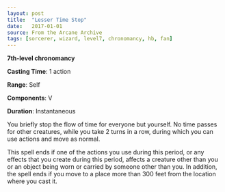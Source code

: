 ```yaml
---
layout: post
title:  "Lesser Time Stop"
date:   2017-01-01
source: From the Arcane Archive
tags: [sorcerer, wizard, level7, chronomancy, hb, fan]
---
```


**7th-level chronomancy**

**Casting Time**: 1 action

**Range**: Self

**Components**: V

**Duration**: Instantaneous

You briefly stop the flow of time for everyone but yourself.
No time passes for other creatures, while you take 2 turns in a row, during which you can use actions and move as normal.

This spell ends if one of the actions you use during this period, or any effects that you create during this period, affects a creature other than you or an object being worn or carried by someone other than you. In addition, the spell ends if you move to a place more than 300 feet from the location where you cast it.
